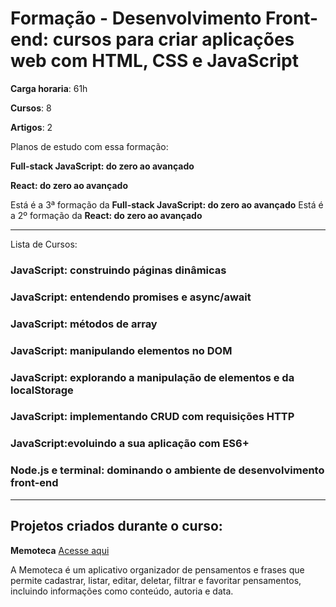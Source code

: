 # Formação - Desenvolvimento Front-end: cursos para criar aplicações web com HTML, CSS e JavaScript

**Carga horaria**: 61h

**Cursos**: 8

**Artigos**: 2

Planos de estudo com essa formação:

**Full-stack JavaScript: do zero ao avançado**

**React: do zero ao avançado**

Está é a 3ª formação da **Full-stack JavaScript: do zero ao avançado**
Está é a 2º formação da **React: do zero ao avançado**

---

Lista de Cursos:

### JavaScript: construindo páginas dinâmicas

### JavaScript: entendendo promises e async/await

### JavaScript: métodos de array

### JavaScript: manipulando elementos no DOM

### JavaScript: explorando a manipulação de elementos e da localStorage

### JavaScript: implementando CRUD com requisições HTTP

### JavaScript:evoluindo a sua aplicação com ES6+

### Node.js e terminal: dominando o ambiente de desenvolvimento front-end

---

## Projetos criados durante o curso:

**Memoteca** [Acesse aqui](https://formacao-desenvolvimento-front-end.vercel.app/)

A Memoteca é um aplicativo organizador de pensamentos e frases que permite cadastrar, listar, editar, deletar, filtrar e favoritar pensamentos, incluindo informações como conteúdo, autoria e data.


